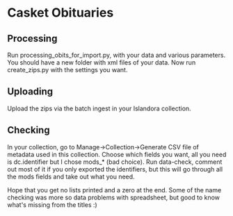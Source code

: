 # Casket Obituaries

## Processing

Run processing_obits_for_import.py, with your data and various parameters.
You should have a new folder with xml files of your data.
Now run create_zips.py with the settings you want.

## Uploading
Upload the zips via the batch ingest in your Islandora collection.

## Checking

In your collection, go to Manage->Collection->Generate CSV file of metadata used in this collection.
Choose which fields you want, all you need is dc.identifier but I chose mods_* (bad choice).
Run data-check, comment out most of it if you only exported the identifiers, but this will go through all the mods fields and take out what you need.



Hope that you get no lists printed and a zero at the end. Some of the name checking was more so data problems with spreadsheet, but good to know what's missing from the titles :)
